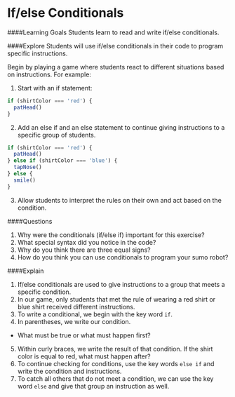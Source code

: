 # If/else Conditionals

####Learning Goals
Students learn to read and write if/else conditionals.

####Explore
Students will use if/else conditionals in their code to program specific instructions.
  
Begin by playing a game where students react to different situations based on instructions. For example:

1. Start with an if statement:
```js
if (shirtColor === 'red') {
  patHead()
} 
```
2. Add an else if and an else statement to continue giving instructions to a specific group of students.
```js
if (shirtColor === 'red') {
  patHead()
} else if (shirtColor === 'blue') {
  tapNose()
} else {
  smile()
}
```
3. Allow students to interpret the rules on their own and act based on the condition. 

####Questions
1. Why were the conditionals (if/else if) important for this exercise?
2. What special syntax did you notice in the code?
3. Why do you think there are three equal signs?
4. How do you think you can use conditionals to program your sumo robot?

####Explain
1. If/else conditionals are used to give instructions to a group that meets a specific condition. 
2. In our game, only students that met the rule of wearing a red shirt or blue shirt received different instructions. 
3. To write a conditional, we begin with the key word ```if```. 
4. In parentheses, we write our condition.
  + What must be true or what must happen first?
5. Within curly braces, we write the result of that condition. If the shirt color is equal to red, what must happen after?
6. To continue checking for conditions, use the key words ```else if``` and write the condition and instructions. 
7. To catch all others that do not meet a condition, we can use the key word ```else``` and give that group an instruction as well.